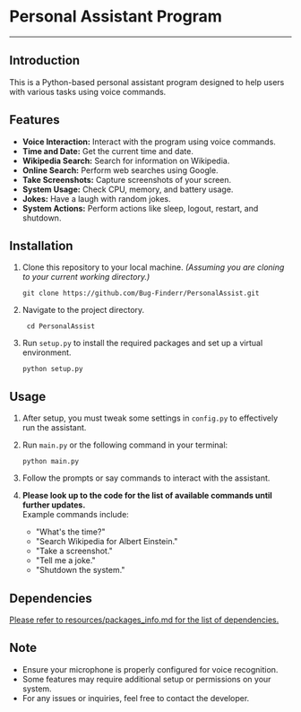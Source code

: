 # Personal Assistant Program

---

## Introduction
This is a Python-based personal assistant program designed to help users with various tasks using voice commands.

## Features
- **Voice Interaction:** Interact with the program using voice commands.
- **Time and Date:** Get the current time and date.
- **Wikipedia Search:** Search for information on Wikipedia.
- **Online Search:** Perform web searches using Google.
- **Take Screenshots:** Capture screenshots of your screen.
- **System Usage:** Check CPU, memory, and battery usage.
- **Jokes:** Have a laugh with random jokes.
- **System Actions:** Perform actions like sleep, logout, restart, and shutdown.

## Installation
1. Clone this repository to your local machine. *(Assuming you are cloning to your current working directory.)*

   ```
   git clone https://github.com/Bug-Finderr/PersonalAssist.git
   ```
3. Navigate to the project directory.

   ```
    cd PersonalAssist
    ```
5. Run `setup.py` to install the required packages and set up a virtual environment.

   ```
   python setup.py
   ```

## Usage
1. After setup, you must tweak some settings in `config.py` to effectively run the assistant.
2. Run `main.py` or the following command in your terminal:

   ```
   python main.py
   ```
4. Follow the prompts or say commands to interact with the assistant.
5. **Please look up to the code for the list of available commands until further updates.** <br>
   Example commands include:
   - "What's the time?"
   - "Search Wikipedia for Albert Einstein."
   - "Take a screenshot."
   - "Tell me a joke."
   - "Shutdown the system."

## Dependencies
[Please refer to resources/packages_info.md for the list of dependencies.](resources/packages_info.md)

## Note
- Ensure your microphone is properly configured for voice recognition.
- Some features may require additional setup or permissions on your system.
- For any issues or inquiries, feel free to contact the developer.
